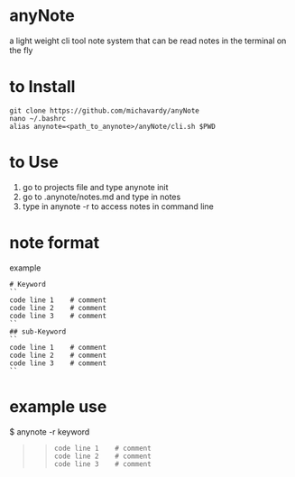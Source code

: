 # anyNote
a light weight cli tool note system that can be read notes in the terminal on the fly

# to Install
```
git clone https://github.com/michavardy/anyNote
nano ~/.bashrc
alias anynote=<path_to_anynote>/anyNote/cli.sh $PWD
```
# to Use
1. go to projects file and type anynote init
2. go to .anynote/notes.md and type in notes
3. type in anynote -r <keyword> to access notes in command line


# note format
example
```
# Keyword
``
code line 1    # comment
code line 2    # comment
code line 3    # comment
``
## sub-Keyword
``
code line 1    # comment
code line 2    # comment
code line 3    # comment
``
```
# example use
$ anynote -r keyword
>> ```
>> code line 1    # comment
>> code line 2    # comment
>> code line 3    # comment
>> ```






